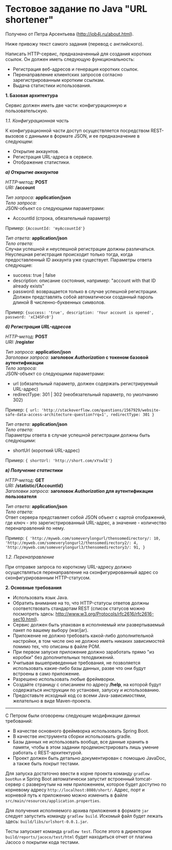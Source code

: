# Тестовое задание по Java "URL shortener"

Получено от Петра Арсентьева (http://job4j.ru/about.html).

Ниже привожу текст самого задания (перевод с английского).

Написать HTTP-сервис, предназначенный для создания коротких ссылок.
Он должен иметь следующую функциональность:

- Регистрация веб-адресов и генерация коротких ссылок.
- Перенаправление клиентских запросов согласно зарегистрированным коротким ссылкам.
- Выдача статистики использования.

**1. Базовая архитектура**

Сервис должен иметь две части: конфигурационную и пользовательскую.

*1.1. Конфигурационная часть*

К конфигурационной части доступ осуществляется посредством REST-вызовов
с данными в формате JSON, и ее предназначение в следующем:

- Открытие аккаунтов.
- Регистрация URL-адреса в сервисе.
- Отображение статистики.

***а) Открытие аккаунтов***

*HTTP-метод:* **POST**  
*URI:* **/account**  

*Тип запроса:* **application/json**  
*Тело запроса:*  
JSON-объект со следующими параметрами:

- AccountId (строка, обязательный параметр)  

Пример: `{AccountId: 'myAccountId'}`

*Тип ответа:* **application/json**  
*Тело ответа:*  
Случаи успешной и неуспешной регистрации должны различаться.
Неуспешная регистрация происходит только тогда, когда предоставленный
ID аккаунта уже существует. Параметры ответа следующие:

- success: true | false
- description: описание состояния, например: "account with that ID already exists"
- password: возвращается только в случае успешной регистрации. Должен
представлять собой автоматически созданный пароль длиной 8 численно-буквенных
символов.

Пример: `{success: 'true', description: 'Your account is opened', password: 'xC345Fc0'}`

***б) Регистрация URL-адресов***

*HTTP-метод:* **POST**  
*URI:* **/register**  

*Тип запроса:* **application/json**  
*Заголовки запроса:* **заголовок *Authorization* с токеном базовой аутентификации**  
*Тело запроса:*  
JSON-объект со следующими параметрами:

- url (обязательный параметр, должен содержать регистрируемый URL-адрес)
- redirectType: 301 | 302 (необязательный параметр, по умолчанию 302)

Пример: `{
             url: 'http://stackoverflow.com/questions/1567929/website-safe-data-access-architecture-question?rq=1',
             redirectType: 301
         }`

*Тип ответа:* **application/json**  
*Тело ответа:*  
Параметры ответа в случае успешной регистрации должны быть следующими:

- shortUrl (короткий URL-адрес)

Пример: `{ shortUrl: 'http://short.com/xYswlE'}`

***в) Получение статистики***

*HTTP-метод:* **GET**  
*URI:* **/statistic/{AccountId}**  
*Заголовки запроса:* **заголовок *Authorization* для аутентификации пользователя**  

*Тип ответа:* **application/json**  
*Тело ответа:*  
Ответ сервера представляет собой JSON объект с картой отображений, где ключ - это
зарегистрированный URL-адрес, а значение - количество перенаправлений по нему.

Пример: `{
             'http://myweb.com/someverylongurl/thensomedirectory/: 10,
             'http://myweb.com/someverylongurl2/thensomedirectory2/: 4,
             'http://myweb.com/someverylongurl3/thensomedirectory3/: 91,
         }`

*1.2. Перенаправление*

При отправке запроса по короткому URL-адресу должно осуществляться перенаправление
на сконфигурированный адрес со сконфигурированным HTTP-статусом.

**2. Основные требования**

- Использовать язык Java.
- Обратить внимание на то, что HTTP-статусы ответов должны соответствовать
стандартам REST (список статусов можно посмотреть здесь:
http://www.w3.org/Protocols/rfc2616/rfc2616-sec10.html).
- Сервис должен быть упакован в исполняемый или развертываемый пакет по вашему
выбору (war/jar).
- Приложение не должно требовать какой-либо дополнительной настройки, в том числе
оно не должно иметь никаких зависимостей помимо тех, что описаны в файле POM.
- При первом запуске приложение должно заработать прямо "из коробки" без дополнительных
телодвижений.
- Учитывая вышеприведенные требования, не позволяется использовать какие-либо
базы данных, разве что они будут встроены в само приложение.
- Разрешено использовать любые фреймворки.
- Создайте страницу с описанием по адресу **/help**, на которой будут содержаться
инструкции по установке, запуску и использованию.
- Предоставьте исходный код со всеми Java-зависимостями, желательно в виде Maven-проекта.

***

С Петром были оговорены следующие модификации данных требований:

- В качестве основного фреймворка использовать Spring Boot.
- В качестве инструмента сборки использовать gradle.
- Базы данных не использовать вообще, все данные хранить в памяти, чтобы в этом
задании продемонстрировать лишь умение работать с REST-архитектурой.
- Проект должен быть детально документирован с помощью JavaDoc, а также быть
покрыт тестами.

Для запуска достаточно ввести в корне проекта команду `gradlew bootRun`
и Spring Boot автоматически запустит встроенный tomcat-сервер с развернутым на нем
приложением, которое будет доступно по корневому адресу `http://localhost:8080/short/`.
Адрес, порт и корневой путь к приложению можно изменить в файле `src/main/resources/application.properties`.

Для получения исполняемого архива приложения в формате `jar` следует запустить команду
`gradlew build`. Искомый файл будет лежать здесь: `build/libs/urlshort-0.0.1.jar`.

Тесты запускает команда `gradlew test`. После этого в директории `build/reports/jacoco/test/html`
будет находиться отчет от плагина Jacoco о покрытии кода тестами.